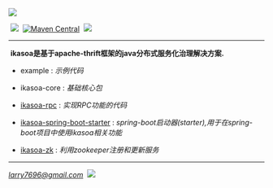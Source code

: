 [![](https://raw.githubusercontent.com/venwyhk/ikasoa/master/ikasoalogo.png)](https://ikasoa.com)<br />

&nbsp;[![](https://codeship.com/projects/9cf2f150-1507-0134-ee57-3adebfc67210/status?branch=master)](https://codeship.com/projects/157977)&nbsp;&nbsp;[![Maven Central](https://maven-badges.herokuapp.com/maven-central/com.ikasoa/ikasoa-core/badge.svg?style=plastic)](https://maven-badges.herokuapp.com/maven-central/com.ikasoa/ikasoa-core)&nbsp;&nbsp;[![](https://img.shields.io/badge/license-MIT-097ABA.svg?style=plastic)](https://opensource.org/licenses/mit-license.php)&nbsp;&nbsp;

***

  **ikasoa是基于apache-thrift框架的java分布式服务化治理解决方案.**

- example : *示例代码*

- ikasoa-core : *基础核心包*

- [ikasoa-rpc](https://github.com/venwyhk/ikasoa/blob/master/ikasoa-rpc/README.md) : *实现RPC功能的代码*

- [ikasoa-spring-boot-starter](https://github.com/venwyhk/ikasoa/blob/master/ikasoa-spring-boot-starter/README.md) : *spring-boot启动器(starter),用于在spring-boot项目中使用ikasoa相关功能*

- [ikasoa-zk](https://github.com/venwyhk/ikasoa/tree/master/ikasoa-zk/README.md) : *利用zookeeper注册和更新服务*

***

*larry7696@gmail.com*&nbsp;&nbsp;[![](https://i.creativecommons.org/l/by/4.0/80x15.png)](http://creativecommons.org/licenses/by/4.0/)
